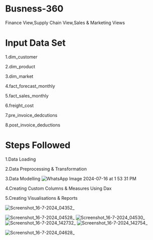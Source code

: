 # Busness-360
Finance View,Supply Chain View,Sales &amp; Marketing Views



# Input Data Set

 1.dim_customer
 
 2.dim_product
 
 3.dim_market
 
 4.fact_forecast_monthly
 
 5.fact_sales_monthly
 
 6.freight_cost
 
 7.pre_invoice_dedcutions
 
 8.post_invoice_deductions

# Steps Followed

 1.Data Loading

 2.Data Preprocessing & Transformation

 3.Data Modelling
![WhatsApp Image 2024-07-16 at 1 53 31 PM](https://github.com/user-attachments/assets/b5f10d18-09e2-4a88-90c3-7694a89b9d22)


4.Creating Custom Columns & Measures Using Dax

5.Creating Visualisations & Reports

![Screenshot_16-7-2024_04352_](https://github.com/user-attachments/assets/7c8de7b6-82a2-421a-80c6-8d0caac1143a)


![Screenshot_16-7-2024_04528_](https://github.com/user-attachments/assets/3b279387-8fb8-40f1-a365-595c3994f147)
![Screenshot_16-7-2024_04530_](https://github.com/user-attachments/assets/981f6873-1312-40c1-ab10-60da32e9a9ba)
![Screenshot_16-7-2024_142732_](https://github.com/user-attachments/assets/ca86a7e7-acd1-41d0-93be-a6f7b4bcaa4e)
![Screenshot_16-7-2024_142754_](https://github.com/user-attachments/assets/fcad4518-4617-4667-bf68-329f18b3755c)



![Screenshot_16-7-2024_04628_](https://github.com/user-attachments/assets/c5fab4ae-e5de-4db5-a1d6-c510bbdf8148)



